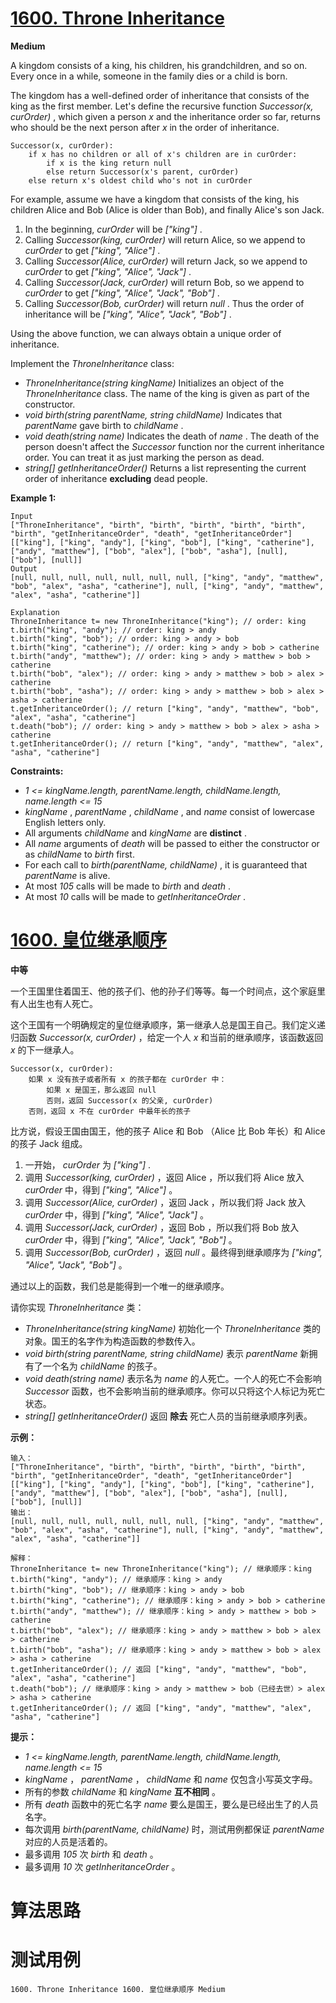 # [1600. Throne Inheritance][enTitle]

**Medium**

A kingdom consists of a king, his children, his grandchildren, and so on. Every once in a while, someone in the family dies or a child is born.

The kingdom has a well-defined order of inheritance that consists of the king as the first member. Let's define the recursive function  *Successor(x, curOrder)* , which given a person  *x*  and the inheritance order so far, returns who should be the next person after  *x*  in the order of inheritance.

```
Successor(x, curOrder):
    if x has no children or all of x's children are in curOrder:
        if x is the king return null
        else return Successor(x's parent, curOrder)
    else return x's oldest child who's not in curOrder

```

For example, assume we have a kingdom that consists of the king, his children Alice and Bob (Alice is older than Bob), and finally Alice's son Jack.

1. In the beginning,  *curOrder*  will be  *["king"]* . 
2. Calling  *Successor(king, curOrder)*  will return Alice, so we append to  *curOrder*  to get  *["king", "Alice"]* . 
3. Calling  *Successor(Alice, curOrder)*  will return Jack, so we append to  *curOrder*  to get  *["king", "Alice", "Jack"]* . 
4. Calling  *Successor(Jack, curOrder)*  will return Bob, so we append to  *curOrder*  to get  *["king", "Alice", "Jack", "Bob"]* . 
5. Calling  *Successor(Bob, curOrder)*  will return  *null* . Thus the order of inheritance will be  *["king", "Alice", "Jack", "Bob"]* .

Using the above function, we can always obtain a unique order of inheritance.

Implement the  *ThroneInheritance*  class:

-  *ThroneInheritance(string kingName)*  Initializes an object of the  *ThroneInheritance*  class. The name of the king is given as part of the constructor. 
-  *void birth(string parentName, string childName)*  Indicates that  *parentName*  gave birth to  *childName* . 
-  *void death(string name)*  Indicates the death of  *name* . The death of the person doesn't affect the  *Successor*  function nor the current inheritance order. You can treat it as just marking the person as dead. 
-  *string[] getInheritanceOrder()*  Returns a list representing the current order of inheritance **excluding**  dead people.



**Example 1:** 

```
Input
["ThroneInheritance", "birth", "birth", "birth", "birth", "birth", "birth", "getInheritanceOrder", "death", "getInheritanceOrder"]
[["king"], ["king", "andy"], ["king", "bob"], ["king", "catherine"], ["andy", "matthew"], ["bob", "alex"], ["bob", "asha"], [null], ["bob"], [null]]
Output
[null, null, null, null, null, null, null, ["king", "andy", "matthew", "bob", "alex", "asha", "catherine"], null, ["king", "andy", "matthew", "alex", "asha", "catherine"]]

Explanation
ThroneInheritance t= new ThroneInheritance("king"); // order: king
t.birth("king", "andy"); // order: king > andy
t.birth("king", "bob"); // order: king > andy > bob
t.birth("king", "catherine"); // order: king > andy > bob > catherine
t.birth("andy", "matthew"); // order: king > andy > matthew > bob > catherine
t.birth("bob", "alex"); // order: king > andy > matthew > bob > alex > catherine
t.birth("bob", "asha"); // order: king > andy > matthew > bob > alex > asha > catherine
t.getInheritanceOrder(); // return ["king", "andy", "matthew", "bob", "alex", "asha", "catherine"]
t.death("bob"); // order: king > andy > matthew > bob > alex > asha > catherine
t.getInheritanceOrder(); // return ["king", "andy", "matthew", "alex", "asha", "catherine"]

```



**Constraints:** 

-  *1 <= kingName.length, parentName.length, childName.length, name.length <= 15*  
-  *kingName* ,  *parentName* ,  *childName* , and  *name*  consist of lowercase English letters only. 
- All arguments  *childName*  and  *kingName*  are **distinct** . 
- All  *name*  arguments of  *death*  will be passed to either the constructor or as  *childName*  to  *birth*  first. 
- For each call to  *birth(parentName, childName)* , it is guaranteed that  *parentName*  is alive. 
- At most  *105*  calls will be made to  *birth*  and  *death* . 
- At most  *10*  calls will be made to  *getInheritanceOrder* .


# [1600. 皇位继承顺序][cnTitle]

**中等**

一个王国里住着国王、他的孩子们、他的孙子们等等。每一个时间点，这个家庭里有人出生也有人死亡。

这个王国有一个明确规定的皇位继承顺序，第一继承人总是国王自己。我们定义递归函数  *Successor(x, curOrder)*  ，给定一个人  *x*  和当前的继承顺序，该函数返回  *x*  的下一继承人。

```
Successor(x, curOrder):
    如果 x 没有孩子或者所有 x 的孩子都在 curOrder 中：
        如果 x 是国王，那么返回 null
        否则，返回 Successor(x 的父亲, curOrder)
    否则，返回 x 不在 curOrder 中最年长的孩子

```

比方说，假设王国由国王，他的孩子 Alice 和 Bob （Alice 比 Bob 年长）和 Alice 的孩子 Jack 组成。

1. 一开始，  *curOrder*  为  *["king"]* . 
2. 调用  *Successor(king, curOrder)*  ，返回 Alice ，所以我们将 Alice 放入  *curOrder*  中，得到  *["king", "Alice"]*  。 
3. 调用  *Successor(Alice, curOrder)*  ，返回 Jack ，所以我们将 Jack 放入  *curOrder*  中，得到  *["king", "Alice", "Jack"]*  。 
4. 调用  *Successor(Jack, curOrder)*  ，返回 Bob ，所以我们将 Bob 放入  *curOrder*  中，得到  *["king", "Alice", "Jack", "Bob"]*  。 
5. 调用  *Successor(Bob, curOrder)*  ，返回  *null*  。最终得到继承顺序为  *["king", "Alice", "Jack", "Bob"]*  。

通过以上的函数，我们总是能得到一个唯一的继承顺序。

请你实现  *ThroneInheritance*  类：

-  *ThroneInheritance(string kingName)*  初始化一个  *ThroneInheritance*  类的对象。国王的名字作为构造函数的参数传入。 
-  *void birth(string parentName, string childName)*  表示  *parentName*  新拥有了一个名为  *childName*  的孩子。 
-  *void death(string name)*  表示名为  *name*  的人死亡。一个人的死亡不会影响  *Successor*  函数，也不会影响当前的继承顺序。你可以只将这个人标记为死亡状态。 
-  *string[] getInheritanceOrder()*  返回 **除去**  死亡人员的当前继承顺序列表。



**示例：** 

```
输入：
["ThroneInheritance", "birth", "birth", "birth", "birth", "birth", "birth", "getInheritanceOrder", "death", "getInheritanceOrder"]
[["king"], ["king", "andy"], ["king", "bob"], ["king", "catherine"], ["andy", "matthew"], ["bob", "alex"], ["bob", "asha"], [null], ["bob"], [null]]
输出：
[null, null, null, null, null, null, null, ["king", "andy", "matthew", "bob", "alex", "asha", "catherine"], null, ["king", "andy", "matthew", "alex", "asha", "catherine"]]

解释：
ThroneInheritance t= new ThroneInheritance("king"); // 继承顺序：king
t.birth("king", "andy"); // 继承顺序：king > andy
t.birth("king", "bob"); // 继承顺序：king > andy > bob
t.birth("king", "catherine"); // 继承顺序：king > andy > bob > catherine
t.birth("andy", "matthew"); // 继承顺序：king > andy > matthew > bob > catherine
t.birth("bob", "alex"); // 继承顺序：king > andy > matthew > bob > alex > catherine
t.birth("bob", "asha"); // 继承顺序：king > andy > matthew > bob > alex > asha > catherine
t.getInheritanceOrder(); // 返回 ["king", "andy", "matthew", "bob", "alex", "asha", "catherine"]
t.death("bob"); // 继承顺序：king > andy > matthew > bob（已经去世）> alex > asha > catherine
t.getInheritanceOrder(); // 返回 ["king", "andy", "matthew", "alex", "asha", "catherine"]

```



**提示：** 

-  *1 <= kingName.length, parentName.length, childName.length, name.length <= 15*  
-  *kingName* ， *parentName* ，  *childName*  和  *name*  仅包含小写英文字母。 
- 所有的参数  *childName*  和  *kingName*  **互不相同** 。 
- 所有  *death*  函数中的死亡名字  *name*  要么是国王，要么是已经出生了的人员名字。 
- 每次调用  *birth(parentName, childName)*  时，测试用例都保证  *parentName*  对应的人员是活着的。 
- 最多调用  *105*  次 *birth*  和  *death*  。 
- 最多调用  *10*  次  *getInheritanceOrder*  。




# 算法思路

# 测试用例
```
1600. Throne Inheritance 1600. 皇位继承顺序 Medium
```

[enTitle]: https://leetcode.com/problems/throne-inheritance/
[cnTitle]: https://leetcode-cn.com/problems/throne-inheritance/
